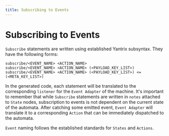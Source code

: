 ```yaml
---
title: Subscribing to Events
---
```


# Subscribing to Events

`Subscribe` statements are written using established Yantrix subsyntax. They have the following forms:
```
subscribe/<EVENT_NAME> <ACTION_NAME>
subscribe/<EVENT_NAME> <ACTION_NAME> (<PAYLOAD_KEY_LIST>)
subscribe/<EVENT_NAME> <ACTION_NAME> (<PAYLOAD_KEY_LIST>) <= (<META_KEY_LIST>)
```
In the generated code, each statement will be translated to the corresponding `listener` for the `Event Adapter` of the machine.
It's important to remember that while `Subscribe` statements are written in `notes` attached to `State` nodes, subscription to events is not dependent on the current state of the automata.
After catching some emitted event, `Event Adapter` will translate it to a corresponding `Action` that can be immediately dispatched to the automata.

`Event` naming follows the established standards for `States` and `Actions`.
